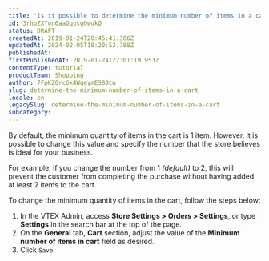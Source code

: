 ```yaml
---
title: 'Is it possible to determine the minimum number of items in a cart?'
id: 3rhoZXYon6aaGqusgOwukQ
status: DRAFT
createdAt: 2019-01-24T20:45:41.366Z
updatedAt: 2024-02-05T18:20:53.788Z
publishedAt: 
firstPublishedAt: 2019-01-24T22:01:19.953Z
contentType: tutorial
productTeam: Shopping
author: 7FpKZ0rc6k4WqeymES80cw
slug: determine-the-minimum-number-of-items-in-a-cart
locale: en
legacySlug: determine-the-minimum-number-of-items-in-a-cart
subcategory: 
---
```


By default, the minimum quantity of items in the cart is 1 item. However, it is possible to change this value and specify the number that the store believes is ideal for your business.

For example, if you change the number from 1 *(default)* to 2, this will prevent the customer from completing the purchase without having added at least 2 items to the cart.

To change the minimum quantity of items in the cart, follow the steps below:

1. In the VTEX Admin, access __Store Settings > Orders > Settings__, or type __Settings__ in the search bar at the top of the page.
2. On the __General__ tab, __Cart__ section, adjust the value of the __Minimum number of items in cart__ field as desired.
3. Click `Save`.
